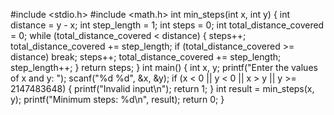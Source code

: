 #include <stdio.h>
#include <math.h>
int min_steps(int x, int y) {
    int distance = y - x;
    int step_length = 1;
    int steps = 0;
    int total_distance_covered = 0;
    while (total_distance_covered < distance) {
        steps++;
        total_distance_covered += step_length;
        if (total_distance_covered >= distance) break;
        steps++;
        total_distance_covered += step_length;
        step_length++;
    }
    return steps;
}
int main() {
    int x, y;
    printf("Enter the values of x and y: ");
    scanf("%d %d", &x, &y);
    if (x < 0 || y < 0 || x > y || y >= 2147483648) {
        printf("Invalid input\n");
        return 1;
    }
    int result = min_steps(x, y);
    printf("Minimum steps: %d\n", result);
    return 0;
}
